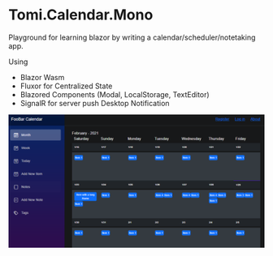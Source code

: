 # Tomi.Calendar.Mono
Playground for learning blazor by writing a calendar/scheduler/notetaking app.

Using 
- Blazor Wasm
- Fluxor for Centralized State
- Blazored Components (Modal, LocalStorage, TextEditor)
- SignalR for server push Desktop Notification

![alt text](https://github.com/tomp736/Tomi.Calendar.Mono/blob/master/FooBar%20Calendar.png?raw=true)
